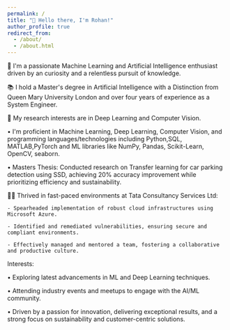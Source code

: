 ```yaml
---
permalink: /
title: "👋 Hello there, I'm Rohan!"
author_profile: true
redirect_from: 
  - /about/
  - /about.html
---
```





🤖 I'm a passionate Machine Learning and Artificial Intelligence enthusiast driven by an  curiosity and a relentless pursuit of knowledge.

📚 I hold a Master's degree in Artificial Intelligence with a Distinction from Queen Mary University London and over four years of experience as a System Engineer.

🔬  My research interests are in Deep Learning and Computer Vision.

• I'm proficient in  Machine Learning, Deep Learning, Computer Vision, and programming languages/technologies including Python,SQL, MATLAB,PyTorch and ML libraries like NumPy, Pandas, Scikit-Learn, OpenCV, seaborn.

• Masters Thesis:
    Conducted research on Transfer learning for car parking detection using SSD, achieving 20% accuracy improvement while prioritizing efficiency and sustainability.


👨‍💻 Thrived in fast-paced environments at Tata Consultancy Services Ltd:

    - Spearheaded implementation of robust cloud infrastructures using Microsoft Azure.

    - Identified and remediated vulnerabilities, ensuring secure and compliant environments.

    - Effectively managed and mentored a team, fostering a collaborative and productive culture.




Interests:

• Exploring latest advancements in ML and Deep Learning techniques.

• Attending industry events and meetups to engage with the AI/ML community.




• Driven by a passion for innovation, delivering exceptional results, and a strong focus on sustainability and customer-centric solutions.

